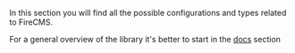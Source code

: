 In this section you will find all the possible configurations and types
related to FireCMS.

For a general overview of the library it's better to start in the [docs](index.md)
section
